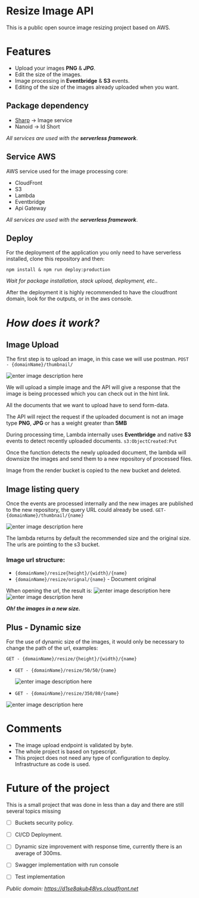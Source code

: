 # Resize Image API

This is a public open source image resizing project based on AWS.



# Features

- Upload your images **PNG** & ***JPG***.
- Edit the size of the images.
- Image processing in **Eventbridge** & **S3** events.
- Editing of the size of the images already uploaded when you want.


## Package dependency

- [Sharp](https://github.com/lovell/sharp) -> Image service 
- Nanoid -> Id Short

*All services are used with the **serverless framework***.

## Service AWS
AWS service used for the image processing core:
- CloudFront
- S3
- Lambda
- Eventbridge
- Api Gateway

*All services are used with the **serverless framework***.


## Deploy

For the deployment of the application you only need to have serverless installed, clone this repository and then:

    npm install & npm run deploy:production
    
*Wait for package installation, stack upload, deployment, etc.*.

After the deployment it is highly recommended to have the cloudfront domain, look for the outputs, or in the aws console.

# *How does it work?*


## Image Upload
The first step is to upload an image, in this case we will use postman.
`POST - {domainName}/thumbnail/`

![enter image description here](https://i.imgur.com/pZFAaWR.png)


We will upload a simple image and the API will give a response that the image is being processed which you can check out in the hint link. 
	 
All the documents that we want to upload have to send form-data.
	 
The API will reject the request if the uploaded document is not an image type **PNG**, **JPG** or has a weight greater than **5MB**

During processing time, Lambda internally uses **Eventbridge** and native **S3**    events to detect recently uploaded documents.
	```s3:ObjectCreated:Put```
	
Once the function detects the newly uploaded document, the lambda will downsize the images and send them to a new repository of processed files.

Image from the render bucket is copied to the new bucket and deleted.

## Image listing query

Once the events are processed internally and the new images are published to the new repository, the query URL could already be used.
`GET- {domainName}/thumbnail/{name}`

![enter image description here](https://i.imgur.com/5e6ysd9.png)

The lambda returns by default the recommended size and the original size. The urls are pointing to the s3 bucket.

### Image url structure:

 - `{domainName}/resize{height}/{width}/{name}`
 - `{domainName}/resize/orignal/{name}` - Document original

When opening the url, the result is:
![enter image description here](https://i.imgur.com/83RKDxl.png)
![enter image description here](https://i.imgur.com/4UZmu4G.png)

***Oh! the images in a new size.***

## Plus - Dynamic size

For the use of dynamic size of the images, it would only be necessary to change the path of the url, examples:

 `GET - {domainName}/resize/{height}/{width}/{name}`


 - `GET - {domainName}/resize/50/50/{name}`
 
	 ![enter image description here](https://i.imgur.com/xUDyCT8.png)

 - `GET - {domainName}/resize/350/80/{name}`
 
 ![enter image description here](https://i.imgur.com/7tqHKMF.png)

# Comments

 - The image upload endpoint is validated by byte.
 - The whole project is based on typescript.
 - This project does not need any type of configuration to deploy. Infrastructure as code is used.

# Future of the project
This is a small project that was done in less than a day and there are still several topics missing

 - [ ]  Buckets security policy.
 - [ ] CI/CD Deployment.
 - [ ] Dynamic size improvement with response time, currently there is an average of 300ms.
 - [ ] Swagger implementation with run console
 - [ ] Test implementation








*Public domain:   https://d1se8akub48lvs.cloudfront.net*
